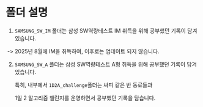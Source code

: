 # 폴더 설명

1. `SAMSUNG_SW_IM` 폴더는 삼성 SW역량테스트 IM 취득을 위해 공부했던 기록이 담겨있습니다.

​	-> 2025년 8월에 IM을 취득하여, 이후로는 업데이트 되지 않습니다.



2. `SAMSUNG_SW_A` 폴더는 삼성 SW역량테스트 A형 취득을 위해 공부했던 기록이 담겨있습니다.

   특히, 내부에서 `1D2A_challenge`폴더는 싸피 같은 반 동료들과

   1일 2 알고리즘 챌린지를 운영하면서 공부했던 기록을 담습니다.

